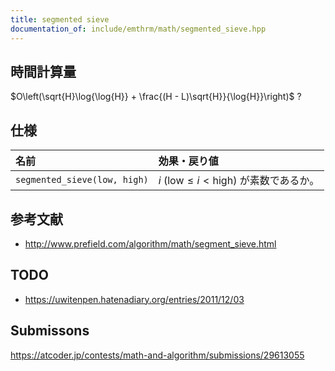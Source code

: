 ```yaml
---
title: segmented sieve
documentation_of: include/emthrm/math/segmented_sieve.hpp
---
```



## 時間計算量

$O\left(\sqrt{H}\log{\log{H}} + \frac{(H - L)\sqrt{H}}{\log{H}}\right)$ ?


## 仕様

|名前|効果・戻り値|
|:--|:--|
|`segmented_sieve(low, high)`|$i$ ($\mathrm{low} \leq i < \mathrm{high}$) が素数であるか。|


## 参考文献

- http://www.prefield.com/algorithm/math/segment_sieve.html


## TODO

- https://uwitenpen.hatenadiary.org/entries/2011/12/03


## Submissons

https://atcoder.jp/contests/math-and-algorithm/submissions/29613055
